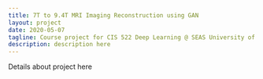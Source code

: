 ```yaml
---
title: 7T to 9.4T MRI Imaging Reconstruction using GAN
layout: project
date: 2020-05-07
tagline: Course project for CIS 522 Deep Learning @ SEAS University of Pennsylvania (2020)
description: description here
---
```


Details about project here